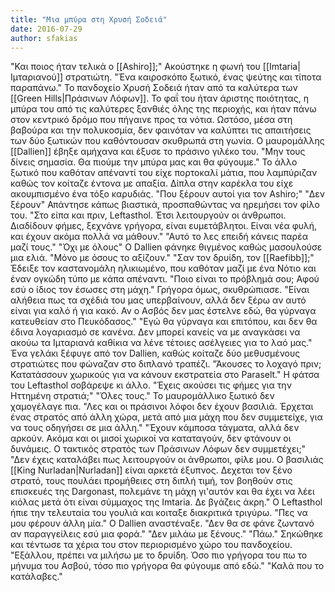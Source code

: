 ```yaml
---
title: "Μια μπύρα στη Χρυσή Σοδειά"
date: 2016-07-29
author: sfakias
---
```


"Και ποιος ήταν τελικά ο [[Ashiro]];" Ακούστηκε η φωνή του [[Imtaria|Ιμταριανού]] στρατιώτη. "Ένα καιροσκόπο ξωτικό, ένας ψεύτης και τίποτα παραπάνω."
Το πανδοχείο Χρυσή Σοδειά ήταν από τα καλύτερα των [[Green Hills|Πράσινων Λόφων]]. Το φαΐ του ήταν άριστης ποιότητας, η μπύρα του από τις καλύτερες ξανθιές όλης της περιοχής, και ήταν πάνω στον κεντρικό δρόμο που πήγαινε προς τα νότια. Ωστόσο, μέσα στη βαβούρα και την πολυκοσμία, δεν φαινόταν να καλύπτει τις απαιτήσεις των δύο ξωτικών που καθόντουσαν σκυθρωπά στη γωνία.
Ο μαυρομάλλης [[Dallien]] έβηξε αμήχανα και έξυσε το πράσινο γιλέκο του. "Μην τους δίνεις σημασία. Θα πιούμε την μπύρα μας και θα φύγουμε."
Το άλλο ξωτικό που καθόταν απέναντί του είχε πορτοκαλί μάτια, που λαμπύριζαν καθώς τον κοίταζε έντονα με απαξία. Δίπλα στην καρέκλα του είχε ακουμπισμένο ένα τόξο καρυδιάς. "Που ξέρουν αυτοί για τον Ashiro;"
"Δεν ξέρουν" Απάντησε κάπως βιαστικά, προσπαθώντας να ηρεμήσει τον φίλο του. "Στο είπα και πριν, Leftasthol. Έτσι λειτουργούν οι άνθρωποι. Διαδίδουν φήμες, ξεχνάνε γρήγορα, είναι ευμετάβλητοι. Είναι νέα φυλή, και έχουν ακόμα πολλά να μάθουν."
"Αυτό το λες επειδή κάνεις παρέα μαζί τους."
"Όχι με όλους" Ο Dallien φάνηκε θιγμένος καθώς μασουλούσε μια ελιά. "Μόνο με όσους το αξίζουν."
"Σαν τον δρυίδη, τον [[Raefibb]];" Έδειξε τον καστανομάλη ηλικιωμένο, που καθόταν μαζί με ένα Νότιο και έναν ογκώδη τύπο με κάπα απέναντι.
"Ποιο είναι το πρόβλημά σου; Αφού εσύ ο ίδιος τον έσωσες στη μάχη." Γρήγορα όμως, σκυθρώπιασε. "Είναι αλήθεια πως τα σχέδιά του μας υπερβαίνουν, αλλά δεν ξέρω αν αυτό είναι για καλό ή για κακό. Αν ο Ασβός δεν μας έστελνε εδώ, θα γύρναγα κατευθείαν στο Πευκόδασος."
"Εγώ θα γύρναγα και επιτόπου, και δεν θα έδινα λογαριασμό σε κανένα. Δεν μπορεί κανείς να με αναγκάσει να ακούω τα Ιμταριανά καθίκια να λένε τέτοιες ασέλγειες για το λαό μας."
Ένα γελάκι ξέφυγε από τον Dallien, καθώς κοίταζε δύο μεθυσμένους στρατιώτες που φώναζαν στο διπλανό τραπέζι. "Άκουσες το λοχαγό πριν; Κατατάσσουν χωρικούς για να κάνουν εκστρατεία στο Paraselt."
Η φάτσα του Leftasthol σοβάρεψε κι άλλο. "Έχεις ακούσει τις φήμες για την Ηττημένη στρατιά;"
"Όλες τους." Το μαυρομάλλικο ξωτικό δεν χαμογέλαγε πια. "Λες και οι πράσινοι λόφοι δεν έχουν βασιλιά. Έρχεται ένας στρατός από άλλη χώρα, μετά από μια μάχη που δεν συμμετείχε, για να τους οδηγήσει σε μια άλλη."
"Έχουν κάμποσα τάγματα, αλλά δεν αρκούν. Ακόμα και οι μισοί χωρικοί να καταταγούν, δεν φτάνουν οι δυνάμεις. Ο τακτικός στρατός των Πράσινων Λόφων δεν συμμετέχει;"
"Δεν έχεις καταλάβει πως λειτουργούν οι άνθρωποι, φίλε μου. Ο βασιλιάς [[King Nurladan|Nurladan]] είναι αρκετά έξυπνος. Δεχεται τον ξένο στρατό, τους πουλάει προμήθειες στη διπλή τιμή, τον βοηθούν στις επισκευές της Dargonast, πολεμάνε τη μάχη γι'αυτόν και θα έχει να λέει κιόλας μετά ότι είναι σύμμαχος της Imtaria. Δε βγάζεις άκρη."
Ο Leftasthol ήπιε την τελευταία του γουλιά και κοιταξε διακριτικά τριγύρω. "Πες να μου φέρουν άλλη μία."
Ο Dallien αναστέναξε. "Δεν θα σε φάνε ζωντανό αν παραγγείλεις εσύ μια φορά."
"Δεν μιλάω με ξένους."
"Πάω." Σηκώθηκε και τέντωσε τα χέρια του στον περιορισμένο χώρο του πανδοχείου. "Εξάλλου, πρέπει να μιλήσω με το δρυίδη. Όσο πιο γρήγορα του πω το μήνυμα του Ασβού, τόσο πιο γρήγορα θα φύγουμε από εδώ."
"Καλά που το κατάλαβες."

